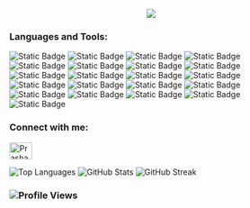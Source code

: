 <p align="center"> <img src="https://readme-typing-svg.herokuapp.com?color=E22FE4&width=380&height=28&lines=Hi👋+I'm+Prashant+Pandey;Data+Science+Enthusiast;&center=true" /> </p>
<h3 align="left">Languages and Tools:</h3>

![Static Badge](https://img.shields.io/badge/Python-white?style=for-the-badge&logo=python&logoColor=yellow)
![Static Badge](https://img.shields.io/badge/C-blue?style=for-the-badge&logo=C&logoColor=white)
![Static Badge](https://img.shields.io/badge/MYSQL-brown?style=for-the-badge&logo=MySQL)
![Static Badge](https://img.shields.io/badge/R-blue?style=for-the-badge&logo=R)
![Static Badge](https://img.shields.io/badge/HTML-orange?style=for-the-badge&logo=html5)
![Static Badge](https://img.shields.io/badge/CSS-blue?style=for-the-badge&logo=css3)
![Static Badge](https://img.shields.io/badge/Javascript-yellow?style=for-the-badge&logo=javascript)
![Static Badge](https://img.shields.io/badge/MongoDB-green?style=for-the-badge&logo=mongodb)
![Static Badge](https://img.shields.io/badge/git-orange?style=for-the-badge&logo=Git)
![Static Badge](https://img.shields.io/badge/github-grey?style=for-the-badge&logo=GitHub)
![Static Badge](https://img.shields.io/badge/micropython-red?style=for-the-badge&logo=Micropython)
![Static Badge](https://img.shields.io/badge/jupyter-yellow?style=for-the-badge&logo=jupyter)
![Static Badge](https://img.shields.io/badge/colab-white?style=for-the-badge&logo=google%20colab)
![Static Badge](https://img.shields.io/badge/pandas-blue?style=for-the-badge&logo=pandas)
![Static Badge](https://img.shields.io/badge/numpy-green?style=for-the-badge&logo=numpy)
![Static Badge](https://img.shields.io/badge/scikit--learn-black?style=for-the-badge&logo=scikit-learn)
![Static Badge](https://img.shields.io/badge/tensorflow-pink?style=for-the-badge&logo=tensorflow)
![Static Badge](https://img.shields.io/badge/pytorch-white?style=for-the-badge&logo=pytorch)
![Static Badge](https://img.shields.io/badge/opencv-grey?style=for-the-badge&logo=opencv)
![Static Badge](https://img.shields.io/badge/aws-white?style=for-the-badge&logo=amazon%20web%20services&logoColor=black)
![Static Badge](https://img.shields.io/badge/docker-white?style=for-the-badge&logo=docker)





<h3 align="left">Connect with me:</h3>
<p align="left">
<a href="https://linkedin.com/in/prashantpandeyiuet" target="blank"><img align="center" src="https://raw.githubusercontent.com/rahuldkjain/github-profile-readme-generator/master/src/images/icons/Social/linked-in-alt.svg" alt="Prashant Pandey" height="30" width="40" /></a>
</p>

<p> <img src="https://github-readme-stats.vercel.app/api/top-langs/?username=prashantpandeygit&theme=radical&border=false&include_all_commits=true&count_private=true&layout=compact" alt="Top Languages" /> <img src="https://github-readme-stats.vercel.app/api?username=prashantpandeygit&theme=radical&border=false&include_all_commits=true&count_private=true" alt="GitHub Stats" /> <img src="https://github-readme-streak-stats.herokuapp.com/?user=prashantpandeygit&theme=radical&hide_border=false" alt="GitHub Streak" /> </p>

<h3> <p align="left"> <img src="https://visitor-badge-deno.deno.dev/prashantpandeygit.prashantpandeygit.svg" alt="Profile Views" /> </p> </h3>

